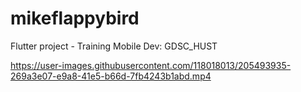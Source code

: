 # mikeflappybird
Flutter project - Training Mobile Dev: GDSC_HUST

https://user-images.githubusercontent.com/118018013/205493935-269a3e07-e9a8-41e5-b66d-7fb4243b1abd.mp4

